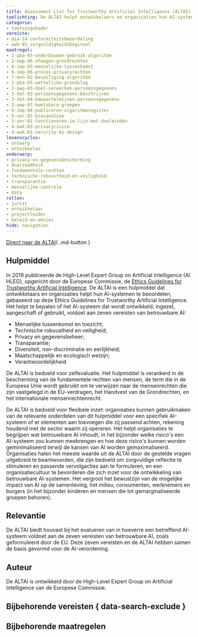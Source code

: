 ```yaml
---
title: Assessment List for Trustworthy Artificial Intelligence (ALTAI)
toelichting: De ALTAI helpt ontwikkelaars en organisaties hun AI-systemen te beoordelen op basis van ethische richtlijnen voor betrouwbare AI, ontwikkeld in de EU. De ethische richtlijnen zijn gebaseerd op zeven hoofdcriteria. 
categorie:
- toetsingskader
vereiste:
- aia-14-conformiteitsbeoordeling
- awb-01-zorgvuldigheidsbeginsel
maatregel:
- 1-pba-03-onderbouwen-gebruik-algoritme
- 2-owp-06-afwegen-grondrechten
- 6-imp-03-menselijke-tussenkomst
- 6-imp-06-proces-privacyrechten
- 7-mon-02-beveiliging-algoritme
- 1-pba-05-wettelijke-grondslag
- 2-owp-03-doel-verwerken-persoonsgegevens
- 3-dat-03-persoonsgegevens-beschrijven
- 3-dat-04-bewaartermijnen-persoonsgegevens
- 2-owp-07-kwetsbare-groepen
- 6-imp-04-publiceren-algoritmeregister
- 5-ver-02-biasanalyse
- 5-ver-01-functioneren-in-lijn-met-doeleinden
- 4-owk-03-privacyrisico
- 4-owk-01-security-by-design
levenscyclus:
- ontwerp
- ontwikkelen
onderwerp:
- privacy-en-gegevensbescherming 
- duurzaamheid 
- fundamentele-rechten 
- technische-robuustheid-en-veiligheid 
- transparantie 
- menselijke-controle 
- data 
rollen:
- jurist 
- ontwikkelaar 
- projectleider 
- beleid-en-advies 
hide: navigation
---
```


<!-- tags -->

[Direct naar de ALTAI](https://digital-strategy.ec.europa.eu/en/library/assessment-list-trustworthy-artificial-intelligence-altai-self-assessment){ .md-button }
## Hulpmiddel 

In 2019 publiceerde de High-Level Expert Group on Artificial Intelligence (AI HLEG), opgericht door de Europese Commissie, de [Ethics Guidelines for Trustworthy Artificial Intelligence](https://digital-strategy.ec.europa.eu/en/library/ethics-guidelines-trustworthy-ai). De ALTAI is een hulpmiddel dat ontwikkelaars en organisaties helpt hun AI-systemen te beoordelen, gebaseerd op deze Ethics Guidelines for Trustworthy Artificial Intelligence. Het helpt te bepalen of het AI-systeem dat wordt ontwikkeld, ingezet, aangeschaft of gebruikt, voldoet aan zeven vereisten van betrouwbare AI:

- Menselijke tussenkomst en toezicht;
- Technische robuustheid en veiligheid;
- Privacy en gegevensbeheer;
- Transparantie;
- Diversiteit, non-discriminatie en eerlijkheid;
- Maatschappelijk en ecologisch welzijn;
- Verantwoordelijkheid

De ALTAI is bedoeld voor zelfevaluatie. Het hulpmiddel is verankerd in de bescherming van de fundamentele rechten van mensen, de term die in de Europese Unie wordt gebruikt om te verwijzen naar de mensenrechten die zijn vastgelegd in de EU-verdragen, het Handvest van de Grondrechten, en het internationale mensenrechtenrecht. 

De ALTAI is bedoeld voor flexibele inzet: organisaties kunnen gebruikmaken van de relevante onderdelen van dit hulpmiddel voor een specifiek AI-systeem of er elementen aan toevoegen die zij passend achten, rekening houdend met de sector waarin zij opereren. Het helpt organisaties te begrijpen wat betrouwbare AI inhoudt, in het bijzonder welke risico's een AI-systeem zou kunnen meebrengen en hoe deze risico's kunnen worden geminimaliseerd terwijl de kansen van AI worden gemaximaliseerd. Organisaties halen het meeste waarde uit de ALTAI door de gestelde vragen uitgebreid te beantwoorden, die zijn bedoeld om zorgvuldige reflectie te stimuleren en passende vervolgacties aan te formuleren, en een organisatiecultuur te bevorderen die zich inzet voor de ontwikkeling van betrouwbare AI-systemen. Het vergroot het bewustzijn van de mogelijke impact van AI op de samenleving, het milieu, consumenten, werknemers en burgers (in het bijzonder kinderen en mensen die tot gemarginaliseerde groepen behoren). 

## Relevantie
De ALTAI biedt houvast bij het evalueren van in hoeverre een betreffend AI-systeem voldoet aan de zeven vereisten van betrouwbare AI, zoals geformuleerd door de EU. Deze zeven vereisten en de ALTAI hebben samen de basis gevormd voor de AI-verordening. 


## Auteur
De ALTAI is ontwikkeld door de High-Level Expert Group on Artificial Intelligence van de Europese Commissie. 

## Bijbehorende vereisten { data-search-exclude }

<!-- list_vereisten_on_maatregelen_page -->

## Bijbehorende maatregelen

<!-- list_maatregelen_on_hulpmiddelen_page -->